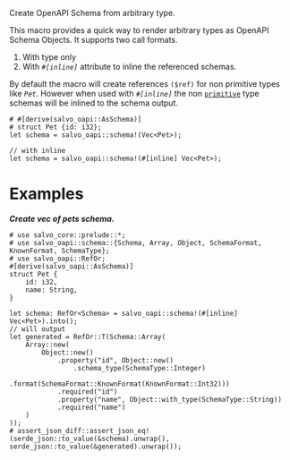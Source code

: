 Create OpenAPI Schema from arbitrary type.

This macro provides a quick way to render arbitrary types as OpenAPI Schema Objects. It
supports two call formats.
1. With type only
2. With _`#[inline]`_ attribute to inline the referenced schemas.

By default the macro will create references `($ref)` for non primitive types like _`Pet`_.
However when used with _`#[inline]`_ the non [`primitive`][primitive] type schemas will
be inlined to the schema output.

```
# #[derive(salvo_oapi::AsSchema)]
# struct Pet {id: i32};
let schema = salvo_oapi::schema!(Vec<Pet>);

// with inline
let schema = salvo_oapi::schema!(#[inline] Vec<Pet>);
```

# Examples

_**Create vec of pets schema.**_
```
# use salvo_core::prelude::*;
# use salvo_oapi::schema::{Schema, Array, Object, SchemaFormat, KnownFormat, SchemaType};
# use salvo_oapi::RefOr;
#[derive(salvo_oapi::AsSchema)]
struct Pet {
    id: i32,
    name: String,
}

let schema: RefOr<Schema> = salvo_oapi::schema!(#[inline] Vec<Pet>).into();
// will output
let generated = RefOr::T(Schema::Array(
    Array::new(
        Object::new()
            .property("id", Object::new()
                .schema_type(SchemaType::Integer)
                .format(SchemaFormat::KnownFormat(KnownFormat::Int32)))
            .required("id")
            .property("name", Object::with_type(SchemaType::String))
            .required("name")
    )
));
# assert_json_diff::assert_json_eq!(serde_json::to_value(&schema).unwrap(), serde_json::to_value(&generated).unwrap());
```

[primitive]: https://doc.rust-lang.org/std/primitive/index.html